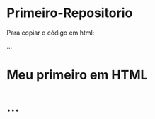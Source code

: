 # Primeiro-Repositorio

Para copiar o código em html:

...

<html>
  <h1>Meu primeiro em HTML<h1>
</html>
    
...
